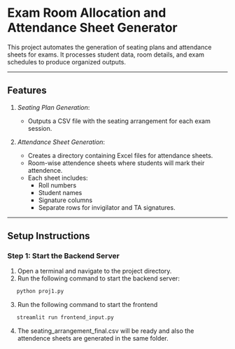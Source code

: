 # Exam Room Allocation and Attendance Sheet Generator

This project automates the generation of seating plans and attendance sheets for exams. It processes student data, room details, and exam schedules to produce organized outputs.

---

## Features

1. _Seating Plan Generation_:

   - Outputs a CSV file with the seating arrangement for each exam session.

2. _Attendance Sheet Generation_:
   - Creates a directory containing Excel files for attendance sheets.
   - Room-wise attendence sheets where students will mark their attendence.
   - Each sheet includes:
     - Roll numbers
     - Student names
     - Signature columns
     - Separate rows for invigilator and TA signatures.

---

## Setup Instructions

### Step 1: Start the Backend Server

1. Open a terminal and navigate to the project directory.
2. Run the following command to start the backend server:

```bash
   python proj1.py
```

3. Run the following command to start the frontend

```bash
   streamlit run frontend_input.py
```

4. The seating_arrangement_final.csv will be ready and also the attendence sheets are generated in the same folder.
